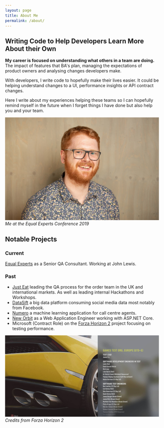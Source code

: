```yaml
---
layout: page
title: About Me
permalink: /about/
---
```

## Writing Code to Help Developers Learn More About their Own

__My career is focused on understanding what others in a team are doing.__ The impact
of features that BA's plan, managing the expectations of product owners and analysing changes developers make.

With developers, I write code to hopefully make their lives easier. It could be helping
understand changes to a UI, performance insights or API contract changes.

Here I write about my experiences helping these teams so I can hopefully
remind myself in the future when I forget things I have done but
also help you and your team.

![Me at the Equal Experts Conference 2019](/assets/img/about/me.jpg)
_Me at the Equal Experts Conference 2019_

## Notable Projects

### Current

[Equal Experts](https://www.equalexperts.com/) as a Senior QA Consultant.
Working at John Lewis.

### Past

  * [Just Eat](https://www.just-eat.co.uk/) leading the QA process for the order team 
  in the UK and international markets. As well as leading internal Hackathons and Workshops.
  * [DataSift](http://datasift.com) a big data platform consuming social media data
  most notably from Facebook.
  * [Numero](http://www.thisisnumero.com) a machine learning application
  for call centre agents.
  * [New Orbit](https://www.neworbit.co.uk) as a Web Application Engineer
  working with ASP.NET Core.
  * Microsoft (Contract Role) on the [Forza Horizon 2](http://www.forzamotorsport.net/en-us/games/fh2) project focusing on testing performance.
  

![Credits from Forza Horizon 2](/assets/img/2015/06/10320914_10152286990287251_1792010311105007939_o.jpg)
_Credits from Forza Horizon 2_
